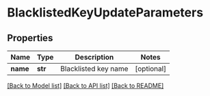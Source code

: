 # BlacklistedKeyUpdateParameters

## Properties
Name | Type | Description | Notes
------------ | ------------- | ------------- | -------------
**name** | **str** | Blacklisted key name | [optional] 

[[Back to Model list]](../README.md#documentation-for-models) [[Back to API list]](../README.md#documentation-for-api-endpoints) [[Back to README]](../README.md)


